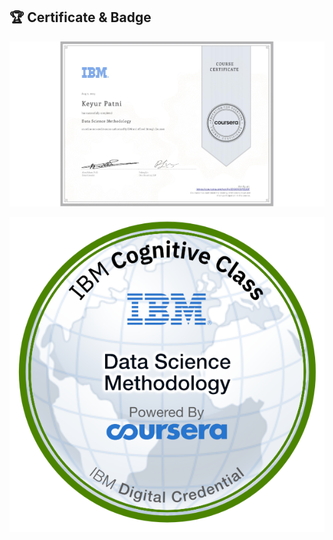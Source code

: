 ## 🏆 Certificate & Badge

[![Certificate](certificate.png)](https://www.coursera.org/account/accomplishments/verify/IEKXQCOPZ2OF)

![Badge](badge.png)
